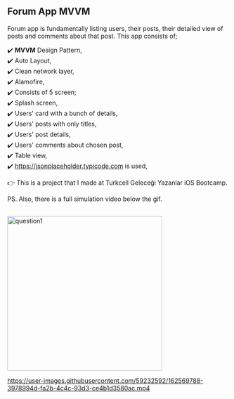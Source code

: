 ## Forum App MVVM

Forum app is fundamentally listing users, their posts, their detailed view of posts and comments about that post. This app consists of;

✔️ **MVVM** Design Pattern, <br>
✔️ Auto Layout, <br>
✔️ Clean network layer, <br>
✔️ Alamofire, <br>
✔️ Consists of 5 screen; <br>
✔️ Splash screen, <br>
✔️ Users' card with a bunch of details, <br>
✔️ Users' posts with only titles, <br>
✔️ Users' post details, <br>
✔️ Users' comments about chosen post, <br>
✔️ Table view, <br>
✔️ https://jsonplaceholder.typicode.com is used, <br>

👉 This is a project that I made at Turkcell Geleceği Yazanlar iOS Bootcamp.<br>

PS. Also, there is a full simulation video below the gif. <br><br>

<img width="352" alt="question1" src="https://user-images.githubusercontent.com/59232592/162572182-633cf9f8-f23e-4512-8f46-e33a3f011c53.gif"><br>

https://user-images.githubusercontent.com/59232592/162569788-3978994d-fa2b-4c4c-93d3-ce4b1d3580ac.mp4




